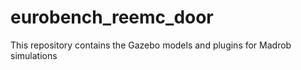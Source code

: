 # eurobench_reemc_door
This repository contains the Gazebo models and plugins for Madrob simulations
